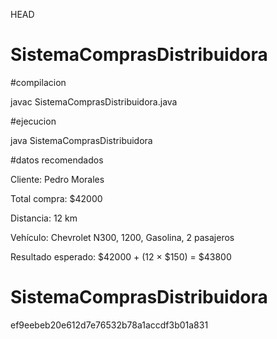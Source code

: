 HEAD
# SistemaComprasDistribuidora

\#compilacion

javac SistemaComprasDistribuidora.java

\#ejecucion

java SistemaComprasDistribuidora

\#datos recomendados

Cliente: Pedro Morales

Total compra: $42000

Distancia: 12 km

Vehículo: Chevrolet N300, 1200, Gasolina, 2 pasajeros

Resultado esperado: $42000 + (12 × $150) = $43800

# SistemaComprasDistribuidora
 ef9eebeb20e612d7e76532b78a1accdf3b01a831
